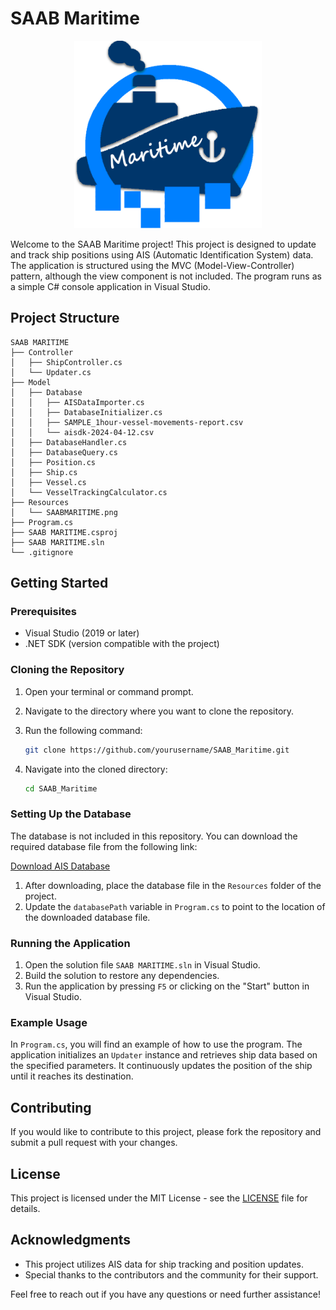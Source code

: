 # SAAB Maritime

<div style="text-align: center;">
   <img src="SAAB%20MARITIME/Resources/SAABMARITIME.png" alt="SAAB Maritime Logo" width="300" height="300">
</div>

Welcome to the SAAB Maritime project! This project is designed to update and track ship positions using AIS (Automatic Identification System) data. The application is structured using the MVC (Model-View-Controller) pattern, although the view component is not included. The program runs as a simple C# console application in Visual Studio.

## Project Structure

```
SAAB MARITIME
├── Controller
│   ├── ShipController.cs
│   └── Updater.cs
├── Model
│   ├── Database
│   │   ├── AISDataImporter.cs
│   │   ├── DatabaseInitializer.cs
│   │   ├── SAMPLE_1hour-vessel-movements-report.csv
│   │   └── aisdk-2024-04-12.csv
│   ├── DatabaseHandler.cs
│   ├── DatabaseQuery.cs
│   ├── Position.cs
│   ├── Ship.cs
│   ├── Vessel.cs
│   └── VesselTrackingCalculator.cs
├── Resources
│   └── SAABMARITIME.png
├── Program.cs
├── SAAB MARITIME.csproj
├── SAAB MARITIME.sln
└── .gitignore
```

## Getting Started

### Prerequisites

- Visual Studio (2019 or later)
- .NET SDK (version compatible with the project)

### Cloning the Repository

1. Open your terminal or command prompt.
2. Navigate to the directory where you want to clone the repository.
3. Run the following command:

   ```bash
   git clone https://github.com/yourusername/SAAB_Maritime.git
   ```

4. Navigate into the cloned directory:

   ```bash
   cd SAAB_Maritime
   ```

### Setting Up the Database

The database is not included in this repository. You can download the required database file from the following link:

[Download AIS Database](https://drive.google.com/file/d/1-REeLFb82DEv65eytNjim8Bg_WLMhULi/view?usp=drive_link)

1. After downloading, place the database file in the `Resources` folder of the project.
2. Update the `databasePath` variable in `Program.cs` to point to the location of the downloaded database file.

### Running the Application

1. Open the solution file `SAAB MARITIME.sln` in Visual Studio.
2. Build the solution to restore any dependencies.
3. Run the application by pressing `F5` or clicking on the "Start" button in Visual Studio.

### Example Usage

In `Program.cs`, you will find an example of how to use the program. The application initializes an `Updater` instance and retrieves ship data based on the specified parameters. It continuously updates the position of the ship until it reaches its destination.

## Contributing

If you would like to contribute to this project, please fork the repository and submit a pull request with your changes.

## License

This project is licensed under the MIT License - see the [LICENSE](LICENSE) file for details.

## Acknowledgments

- This project utilizes AIS data for ship tracking and position updates.
- Special thanks to the contributors and the community for their support.

Feel free to reach out if you have any questions or need further assistance!

